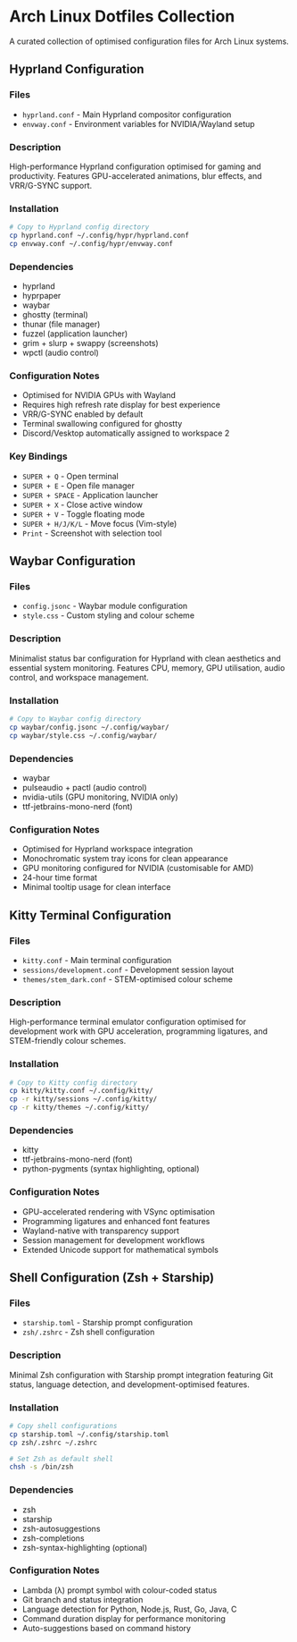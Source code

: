 # Arch Linux Dotfiles Collection

A curated collection of optimised configuration files for Arch Linux systems.

## Hyprland Configuration

### Files
- `hyprland.conf` - Main Hyprland compositor configuration
- `envway.conf` - Environment variables for NVIDIA/Wayland setup

### Description
High-performance Hyprland configuration optimised for gaming and productivity. Features GPU-accelerated animations, blur effects, and VRR/G-SYNC support.

### Installation
```bash
# Copy to Hyprland config directory
cp hyprland.conf ~/.config/hypr/hyprland.conf
cp envway.conf ~/.config/hypr/envway.conf
```

### Dependencies
- hyprland
- hyprpaper
- waybar
- ghostty (terminal)
- thunar (file manager)
- fuzzel (application launcher)
- grim + slurp + swappy (screenshots)
- wpctl (audio control)

### Configuration Notes
- Optimised for NVIDIA GPUs with Wayland
- Requires high refresh rate display for best experience
- VRR/G-SYNC enabled by default
- Terminal swallowing configured for ghostty
- Discord/Vesktop automatically assigned to workspace 2

### Key Bindings
- `SUPER + Q` - Open terminal
- `SUPER + E` - Open file manager
- `SUPER + SPACE` - Application launcher
- `SUPER + X` - Close active window
- `SUPER + V` - Toggle floating mode
- `SUPER + H/J/K/L` - Move focus (Vim-style)
- `Print` - Screenshot with selection tool

## Waybar Configuration

### Files
- `config.jsonc` - Waybar module configuration
- `style.css` - Custom styling and colour scheme

### Description
Minimalist status bar configuration for Hyprland with clean aesthetics and essential system monitoring. Features CPU, memory, GPU utilisation, audio control, and workspace management.

### Installation
```bash
# Copy to Waybar config directory
cp waybar/config.jsonc ~/.config/waybar/
cp waybar/style.css ~/.config/waybar/
```

### Dependencies
- waybar
- pulseaudio + pactl (audio control)
- nvidia-utils (GPU monitoring, NVIDIA only)
- ttf-jetbrains-mono-nerd (font)

### Configuration Notes
- Optimised for Hyprland workspace integration
- Monochromatic system tray icons for clean appearance
- GPU monitoring configured for NVIDIA (customisable for AMD)
- 24-hour time format
- Minimal tooltip usage for clean interface

## Kitty Terminal Configuration

### Files
- `kitty.conf` - Main terminal configuration
- `sessions/development.conf` - Development session layout
- `themes/stem_dark.conf` - STEM-optimised colour scheme

### Description
High-performance terminal emulator configuration optimised for development work with GPU acceleration, programming ligatures, and STEM-friendly colour schemes.

### Installation
```bash
# Copy to Kitty config directory
cp kitty/kitty.conf ~/.config/kitty/
cp -r kitty/sessions ~/.config/kitty/
cp -r kitty/themes ~/.config/kitty/
```

### Dependencies
- kitty
- ttf-jetbrains-mono-nerd (font)
- python-pygments (syntax highlighting, optional)

### Configuration Notes
- GPU-accelerated rendering with VSync optimisation
- Programming ligatures and enhanced font features
- Wayland-native with transparency support
- Session management for development workflows
- Extended Unicode support for mathematical symbols

## Shell Configuration (Zsh + Starship)

### Files
- `starship.toml` - Starship prompt configuration
- `zsh/.zshrc` - Zsh shell configuration

### Description
Minimal Zsh configuration with Starship prompt integration featuring Git status, language detection, and development-optimised features.

### Installation
```bash
# Copy shell configurations
cp starship.toml ~/.config/starship.toml
cp zsh/.zshrc ~/.zshrc

# Set Zsh as default shell
chsh -s /bin/zsh
```

### Dependencies
- zsh
- starship
- zsh-autosuggestions
- zsh-completions
- zsh-syntax-highlighting (optional)

### Configuration Notes
- Lambda (λ) prompt symbol with colour-coded status
- Git branch and status integration
- Language detection for Python, Node.js, Rust, Go, Java, C
- Command duration display for performance monitoring
- Auto-suggestions based on command history
